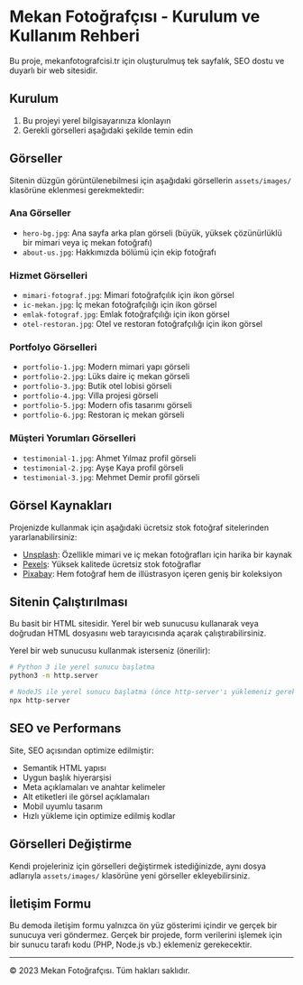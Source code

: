 # Mekan Fotoğrafçısı - Kurulum ve Kullanım Rehberi

Bu proje, mekanfotografcisi.tr için oluşturulmuş tek sayfalık, SEO dostu ve duyarlı bir web sitesidir.

## Kurulum

1. Bu projeyi yerel bilgisayarınıza klonlayın
2. Gerekli görselleri aşağıdaki şekilde temin edin

## Görseller

Sitenin düzgün görüntülenebilmesi için aşağıdaki görsellerin `assets/images/` klasörüne eklenmesi gerekmektedir:

### Ana Görseller
- `hero-bg.jpg`: Ana sayfa arka plan görseli (büyük, yüksek çözünürlüklü bir mimari veya iç mekan fotoğrafı)
- `about-us.jpg`: Hakkımızda bölümü için ekip fotoğrafı

### Hizmet Görselleri
- `mimari-fotograf.jpg`: Mimari fotoğrafçılık için ikon görsel
- `ic-mekan.jpg`: İç mekan fotoğrafçılığı için ikon görsel
- `emlak-fotograf.jpg`: Emlak fotoğrafçılığı için ikon görsel
- `otel-restoran.jpg`: Otel ve restoran fotoğrafçılığı için ikon görsel

### Portfolyo Görselleri
- `portfolio-1.jpg`: Modern mimari yapı görseli
- `portfolio-2.jpg`: Lüks daire iç mekan görseli
- `portfolio-3.jpg`: Butik otel lobisi görseli
- `portfolio-4.jpg`: Villa projesi görseli
- `portfolio-5.jpg`: Modern ofis tasarımı görseli
- `portfolio-6.jpg`: Restoran iç mekan görseli

### Müşteri Yorumları Görselleri
- `testimonial-1.jpg`: Ahmet Yılmaz profil görseli
- `testimonial-2.jpg`: Ayşe Kaya profil görseli
- `testimonial-3.jpg`: Mehmet Demir profil görseli

## Görsel Kaynakları

Projenizde kullanmak için aşağıdaki ücretsiz stok fotoğraf sitelerinden yararlanabilirsiniz:

- [Unsplash](https://unsplash.com/): Özellikle mimari ve iç mekan fotoğrafları için harika bir kaynak
- [Pexels](https://www.pexels.com/): Yüksek kalitede ücretsiz stok fotoğraflar
- [Pixabay](https://pixabay.com/): Hem fotoğraf hem de illüstrasyon içeren geniş bir koleksiyon

## Sitenin Çalıştırılması

Bu basit bir HTML sitesidir. Yerel bir web sunucusu kullanarak veya doğrudan HTML dosyasını web tarayıcısında açarak çalıştırabilirsiniz.

Yerel bir web sunucusu kullanmak isterseniz (önerilir):

```bash
# Python 3 ile yerel sunucu başlatma
python3 -m http.server

# NodeJS ile yerel sunucu başlatma (önce http-server'ı yüklemeniz gerekir)
npx http-server
```

## SEO ve Performans

Site, SEO açısından optimize edilmiştir:

- Semantik HTML yapısı
- Uygun başlık hiyerarşisi
- Meta açıklamaları ve anahtar kelimeler
- Alt etiketleri ile görsel açıklamaları
- Mobil uyumlu tasarım
- Hızlı yükleme için optimize edilmiş kodlar

## Görselleri Değiştirme

Kendi projeleriniz için görselleri değiştirmek istediğinizde, aynı dosya adlarıyla `assets/images/` klasörüne yeni görseller ekleyebilirsiniz.

## İletişim Formu

Bu demoda iletişim formu yalnızca ön yüz gösterimi içindir ve gerçek bir sunucuya veri göndermez. Gerçek bir projede, form verilerini işlemek için bir sunucu tarafı kodu (PHP, Node.js vb.) eklemeniz gerekecektir.

---

© 2023 Mekan Fotoğrafçısı. Tüm hakları saklıdır. 